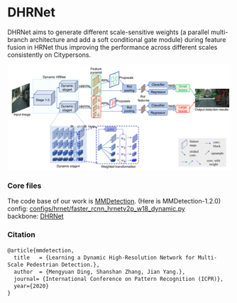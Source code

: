 # DHRNet
DHRNet aims to generate different scale-sensitive weights (a parallel multi-branch architecture and add a soft conditional gate module) during feature fusion in HRNet thus improving the performance across different scales consistently on Citypersons.

![pipeline.png](https://github.com/dmy1997/DHRNet/blob/master/imgs/pipeline.PNG)


### Core files
The code base of our work is [MMDetection](https://github.com/open-mmlab/mmdetection). (Here is MMDetection-1.2.0)  
config: [configs/hrnet/faster_rcnn_hrnetv2p_w18_dynamic.py](https://github.com/dmy1997/DHRNet/blob/master/configs/hrnet/faster_rcnn_hrnetv2p_w18_dynamic.py)  
backbone: [DHRNet](https://github.com/dmy1997/DHRNet/blob/master/mmdet/models/backbones/dynamic_hrnet.py)


### Citation

```
@article{mmdetection,
  title   = {Learning a Dynamic High-Resolution Network for Multi-Scale Pedestrian Detection.},
  author  = {Mengyuan Ding, Shanshan Zhang, Jian Yang.},
  journal= {International Conference on Pattern Recognition (ICPR)},
  year={2020}
}
```

